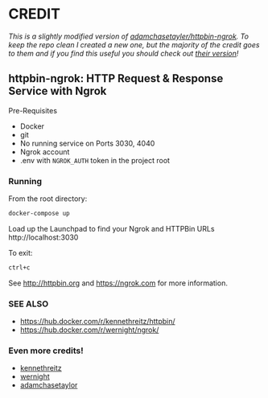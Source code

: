 # CREDIT
*This is a slightly modified version of [adamchasetayler/httpbin-ngrok](https://github.com/adamchasetaylor/httpbin-ngrok). To keep the repo clean I created a new one, but the majority of the credit goes to them and if you find this useful you should check out [their version](https://github.com/adamchasetaylor/httpbin-ngrok)!*

## httpbin-ngrok: HTTP Request & Response Service with Ngrok

Pre-Requisites
- Docker
- git
- No running service on Ports 3030, 4040
- Ngrok account
- .env with `NGROK_AUTH` token in the project root

### Running
From the root directory:
```sh
docker-compose up
```

Load up the Launchpad to find your Ngrok and HTTPBin URLs http://localhost:3030

To exit:
```sh
ctrl+c
```

See http://httpbin.org and https://ngrok.com for more information.

### SEE ALSO
- https://hub.docker.com/r/kennethreitz/httpbin/
- https://hub.docker.com/r/wernight/ngrok/

### Even more credits!
- [kennethreitz](https://github.com/postmanlabs/httpbin)
- [wernight](https://github.com/wernight/docker-ngrok)
- [adamchasetaylor](https://github.com/adamchasetaylor/httpbin-ngrok)
